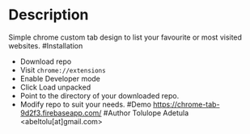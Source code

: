 # Description
Simple chrome custom tab design to list your favourite or most visited websites.
#Installation
- Download repo
- Visit `chrome://extensions`
- Enable Developer mode
- Click Load unpacked
- Point to the directory of your downloaded repo.
- Modify repo to suit your needs.
#Demo
https://chrome-tab-9d2f3.firebaseapp.com/
#Author
Tolulope Adetula <abeltolu[at]gmail.com>